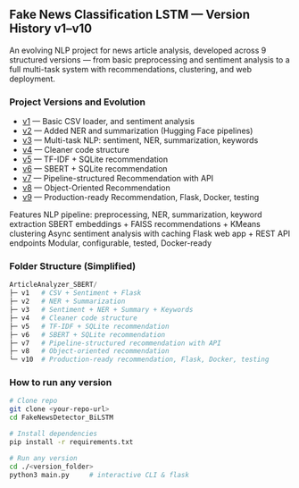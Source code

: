 ## Fake News Classification LSTM — Version History v1–v10

An evolving NLP project for news article analysis, developed across 9 structured versions — from basic preprocessing and sentiment analysis to a full multi-task system with recommendations, clustering, and web deployment.

### Project Versions and Evolution
* [v1](./v1) — Basic CSV loader, and sentiment analysis
* [v2](./v2) — Added NER and summarization (Hugging Face pipelines)
* [v3](./v3) — Multi-task NLP: sentiment, NER, summarization, keywords
* [v4](./v4) — Cleaner code structure
* [v5](./v5) — TF-IDF + SQLite recommendation  
* [v6](./v6) — SBERT + SQLite recommendation
* [v7](./v7) — Pipeline-structured Recommendation with API
* [v8](./v8) — Object-Oriented Recommendation
* [v9](./v9) — Production-ready Recommendation, Flask, Docker, testing

Features
NLP pipeline: preprocessing, NER, summarization, keyword extraction
SBERT embeddings + FAISS recommendations + KMeans clustering
Async sentiment analysis with caching
Flask web app + REST API endpoints
Modular, configurable, tested, Docker-ready

### Folder Structure (Simplified)
```php
ArticleAnalyzer_SBERT/
├─ v1   # CSV + Sentiment + Flask
├─ v2   # NER + Summarization
├─ v3   # Sentiment + NER + Summary + Keywords
├─ v4   # Cleaner code structure
├─ v5   # TF-IDF + SQLite recommendation
├─ v6   # SBERT + SQLite recommendation
├─ v7   # Pipeline-structured recommendation with API
├─ v8   # Object-oriented recommendation
└─ v10  # Production-ready recommendation, Flask, Docker, testing
```
### How to run any version
```bash
# Clone repo
git clone <your-repo-url>
cd FakeNewsDetector_BiLSTM

# Install dependencies
pip install -r requirements.txt

# Run any version
cd ./<version_folder>
python3 main.py     # interactive CLI & flask
``` 